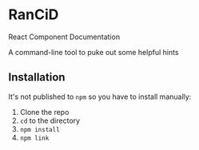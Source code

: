 # RanCiD
React Component Documentation

A command-line tool to puke out some helpful hints

## Installation

It's not published to `npm` so you have to install manually:

1. Clone the repo
2. `cd` to the directory
3. `npm install`
4. `npm link`

